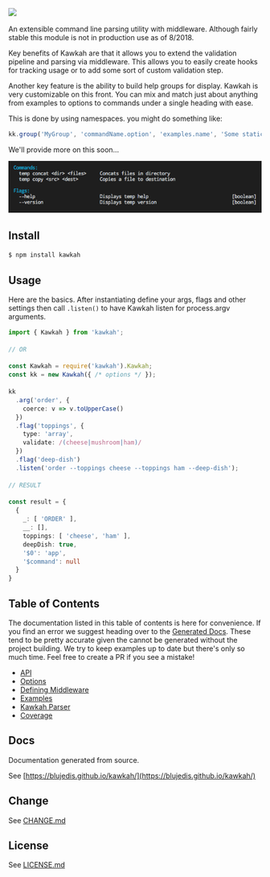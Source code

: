 <p align="left">
  <a href="http://github.com/blujedis/kawkah"><img src="https://cdn.rawgit.com/blujedis/kawkah/master/assets/logo.png"></a>
</p>

An extensible command line parsing utility with middleware. Although fairly stable this module is not in production use as of 8/2018.

Key benefits of Kawkah are that it allows you to extend the validation pipeline and parsing via middleware. This allows you to easily create hooks for tracking usage or to add some sort of custom validation step.

Another key feature is the ability to build help groups for display. Kawkah is very customizable on this front. You can mix and match just about anything from examples to options to commands under a single heading with ease.

This is done by using namespaces. you might do something like:

```ts
kk.group('MyGroup', 'commandName.option', 'examples.name', 'Some static string of text');
```

We'll provide more on this soon...

<img src="assets/help.png" />

## Install

```sh
$ npm install kawkah
```

## Usage

Here are the basics. After instantiating define your args, flags and other settings then call <code>.listen()</code> to have Kawkah listen for process.argv arguments.

```ts
import { Kawkah } from 'kawkah';

// OR

const Kawkah = require('kawkah').Kawkah;
const kk = new Kawkah({ /* options */ });

kk
  .arg('order', {
    coerce: v => v.toUpperCase()
  })
  .flag('toppings', {
    type: 'array',
    validate: /(cheese|mushroom|ham)/
  })
  .flag('deep-dish')
  .listen('order --toppings cheese --toppings ham --deep-dish');

// RESULT

const result = {
  {
    _: [ 'ORDER' ],
    __: [],
    toppings: [ 'cheese', 'ham' ],
    deepDish: true,
    '$0': 'app',
    '$command': null
  }
}
```

## Table of Contents

The documentation listed in this table of contents is here for convenience. If you find an error we suggest heading over to the [Generated Docs](https://blujedis.github.io/kawkah/). These tend to be pretty accurate given the cannot be generated without the project building. We try to keep examples up to date but there's only so much time. Feel free to create a PR if you see a mistake!

* [API](assets/api.md)
* [Options](assets/options.md)
* [Defining Middleware](assets/middleware.md)
* [Examples](assets/examples.md)
* [Kawkah Parser](https://github.com/blujedis/kawkah-parser)
* [Coverage](coverage/index.html)

## Docs

Documentation generated from source.

See [https://blujedis.github.io/kawkah/](https://blujedis.github.io/kawkah/)

## Change

See [CHANGE.md](CHANGE.md)

## License

See [LICENSE.md](LICENSE)